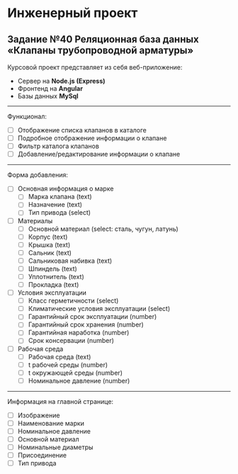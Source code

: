 # Инженерный проект
## Задание №40 Реляционная база данных «Клапаны трубопроводной арматуры»
Курсовой проект представляет из себя веб-приложение:
- Сервер на **Node.js (Express)**
- Фронтенд на **Angular**
- Базы данных **MySql**
___
Функционал:
- [ ] Отображение списка клапанов в каталоге
- [ ] Подробное отображение информации о клапане
- [ ] Фильтр каталога клапанов
- [ ] Добавление/редактирование информации о клапане
___
Форма добавления:
- [ ] Основная информация о марке
    - [ ] Марка клапана (text)
    - [ ] Назначение (text)
    - [ ] Тип привода (select)
- [ ] Материалы
    - [ ] Основной материал (select: сталь, чугун, латунь)
    - [ ] Корпус (text)
    - [ ] Крышка (text)
    - [ ] Сальник (text)
    - [ ] Сальниковая набивка (text)
    - [ ] Шпиндель (text)
    - [ ] Уплотнитель (text)
    - [ ] Прокладка (text)
- [ ] Условия эксплуатации
    - [ ] Класс герметичности (select)
    - [ ] Климатические условия эксплуатации (select)
    - [ ] Гарантийный срок эксплуатации (number)
    - [ ] Гарантийный срок хранения (number)
    - [ ] Гарантийная наработка (number)
    - [ ] Срок консервации (number)
- [ ] Рабочая среда
    - [ ] Рабочая среда (text)
    - [ ] t рабочей среды (number)
    - [ ] t окружающей среды (number)
    - [ ] Номинальное давление (number)
___
Информация на главной странице:
- [ ] Изображение
- [ ] Наименование марки
- [ ] Номинальное давление
- [ ] Основной материал
- [ ] Номинальные диаметры
- [ ] Присоединение
- [ ] Тип привода